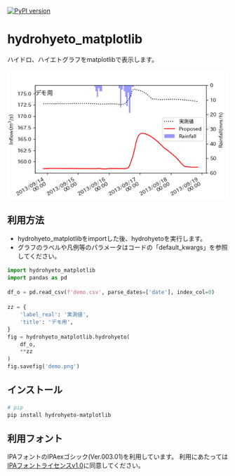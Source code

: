 [![PyPI version](https://badge.fury.io/py/japanize-matplotlib.svg)](https://badge.fury.io/py/japanize-matplotlib)
# hydrohyeto_matplotlib
ハイドロ、ハイエトグラフをmatplotlibで表示します。

![demo](https://github.com/yakitoritabetai/hydrohyeto-matplotlib/blob/master/demo.png?raw=true "demo")

## 利用方法
- hydrohyeto_matplotlibをimportした後、hydrohyetoを実行します。
- グラフのラベルや凡例等のパラメータはコードの「default_kwargs」を参照してください。

```python
import hydrohyeto_matplotlib
import pandas as pd

df_o = pd.read_csv(f'demo.csv', parse_dates=['date'], index_col=0)

zz = {
    'label_real': '実測値',
    'title': 'デモ用',
}
fig = hydrohyeto_matplotlib.hydrohyeto(
    df_o,
    **zz
)
fig.savefig('demo.png')
```




## インストール
```sh
# pip
pip install hydrohyeto-matplotlib
```

## 利用フォント
IPAフォントのIPAexゴシック(Ver.003.01)を利用しています。
利用にあたっては[IPAフォントライセンスv1.0](https://github.com/uehara1414/japanize-matplotlib/blob/master/japanize_matplotlib/fonts/IPA_Font_License_Agreement_v1.0.txt)に同意してください。
